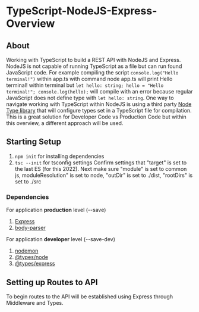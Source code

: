 # TypeScript-NodeJS-Express-Overview

## About

Working with TypeScript to build a REST API with NodeJS and Express. NodeJS is not capable of running TypeScript as a file but can run found JavaScript code. For example compiling the script `console.log("Hello terminal!")` within app.ts with command node app.ts will print Hello terminal! within terminal but `let hello: string; hello = "Hello terminal!"; console.log(hello);` will compile with an error because regular JavaScript does not define type with `let hello: string`. One way to navigate working with TypeScript within NodeJS is using a third party [Node Type library](https://github.com/TypeStrong/ts-node) that will configure types set in a TypeScript file for compilation. This is a great solution for Developer Code vs Production Code but within this overview, a different approach will be used.

## Starting Setup

1. `npm init` for installing dependencies
2. `tsc --init` for tsconfig settings
   Confirm settings that "target" is set to the last ES (for this 2022). Next make sure "module" is set to common js, moduleResolution" is set to node, "outDir" is set to ./dist, "rootDirs" is set to ./src

### Dependencies

For application **production** level (--save)

1. [Express](https://www.npmjs.com/package/express)
2. [body-parser](https://www.npmjs.com/package/body-parser)

For application **developer** level (--save-dev)

1. [nodemon](https://www.npmjs.com/package/nodemon)
2. [@types/node](https://www.npmjs.com/package/@types/node)
3. [@types/express](https://www.npmjs.com/package/@types/express)

## Setting up Routes to API

To begin routes to the API will be established using Express through Middleware and Types.
